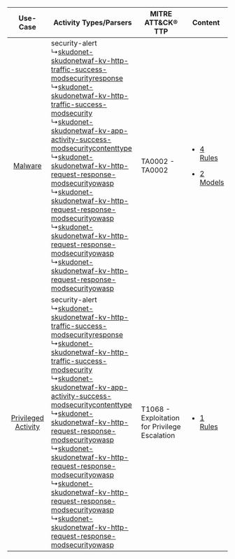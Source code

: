 |    Use-Case    | Activity Types/Parsers    | MITRE ATT&CK® TTP    | Content    |
|:----:| ---- | ---- | ---- |
|    [Malware](../../../UseCases/uc_malware.md)    |  security-alert<br> ↳[skudonet-skudonetwaf-kv-http-traffic-success-modsecurityresponse](Ps/pC_skudonetskudonetwafkvhttptrafficsuccessmodsecurityresponse.md)<br> ↳[skudonet-skudonetwaf-kv-http-traffic-success-modsecurity](Ps/pC_skudonetskudonetwafkvhttptrafficsuccessmodsecurity.md)<br> ↳[skudonet-skudonetwaf-kv-app-activity-success-modsecuritycontenttype](Ps/pC_skudonetskudonetwafkvappactivitysuccessmodsecuritycontenttype.md)<br> ↳[skudonet-skudonetwaf-kv-http-request-response-modsecurityowasp](Ps/pC_skudonetskudonetwafkvhttprequestresponsemodsecurityowasp.md)<br> ↳[skudonet-skudonetwaf-kv-http-request-response-modsecurityowasp](Ps/pC_skudonetskudonetwafkvhttprequestresponsemodsecurityowasp.md)<br> ↳[skudonet-skudonetwaf-kv-http-request-response-modsecurityowasp](Ps/pC_skudonetskudonetwafkvhttprequestresponsemodsecurityowasp.md)<br> ↳[skudonet-skudonetwaf-kv-http-request-response-modsecurityowasp](Ps/pC_skudonetskudonetwafkvhttprequestresponsemodsecurityowasp.md)<br> | TA0002 - TA0002<br>    | [<ul><li>4 Rules</li></ul><ul><li>2 Models</li></ul>](RM/r_m_skudonet_skudonet_waf_Malware.md) |
| [Privileged Activity](../../../UseCases/uc_privileged_activity.md) |  security-alert<br> ↳[skudonet-skudonetwaf-kv-http-traffic-success-modsecurityresponse](Ps/pC_skudonetskudonetwafkvhttptrafficsuccessmodsecurityresponse.md)<br> ↳[skudonet-skudonetwaf-kv-http-traffic-success-modsecurity](Ps/pC_skudonetskudonetwafkvhttptrafficsuccessmodsecurity.md)<br> ↳[skudonet-skudonetwaf-kv-app-activity-success-modsecuritycontenttype](Ps/pC_skudonetskudonetwafkvappactivitysuccessmodsecuritycontenttype.md)<br> ↳[skudonet-skudonetwaf-kv-http-request-response-modsecurityowasp](Ps/pC_skudonetskudonetwafkvhttprequestresponsemodsecurityowasp.md)<br> ↳[skudonet-skudonetwaf-kv-http-request-response-modsecurityowasp](Ps/pC_skudonetskudonetwafkvhttprequestresponsemodsecurityowasp.md)<br> ↳[skudonet-skudonetwaf-kv-http-request-response-modsecurityowasp](Ps/pC_skudonetskudonetwafkvhttprequestresponsemodsecurityowasp.md)<br> ↳[skudonet-skudonetwaf-kv-http-request-response-modsecurityowasp](Ps/pC_skudonetskudonetwafkvhttprequestresponsemodsecurityowasp.md)<br> | T1068 - Exploitation for Privilege Escalation<br> | [<ul><li>1 Rules</li></ul>](RM/r_m_skudonet_skudonet_waf_Privileged_Activity.md)    |